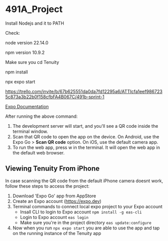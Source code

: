 # 491A_Project

Install Nodejs and it to PATH

Check:

node version 22.14.0

npm version 10.9.2

Make sure you cd Tenuity

npm install

npx expo start

https://trello.com/invite/b/67b625551da0da7fd12295a6/ATTIcfa1eef9867235c873a3b22b0f158cfbFA4B067C/491b-sprint-1

[Expo Documentation](https://docs.expo.dev/)

After running the above command:

1. The development server will start, and you'll see a QR code inside the terminal window.
2. Scan that QR code to open the app on the device. On Android, use the Expo Go > **Scan QR code** option. On iOS, use the default camera app.
3. To run the web app, press w in the terminal. It will open the web app in the default web browser.

## Viewing Tenuity From iPhone
In case scanning the QR code from the default iPhone camera doesnt work, follow these steps to access the project:
1. Download 'Expo Go' app from AppStore
2. Create an Expo account (https://expo.dev)
3. Terminal commands to connect local expo project to your Expo account
    - Insall CLI to login to Expo account
      ```npm install -g eas-cli```
    - Login to Expo account
      ```eas login```
    - Make sure you're in the project directory
      ```eas update:configure```
4. Now when you run ```npx expo start``` you are able to use the app and tap on the running instance of the Tenuity app

